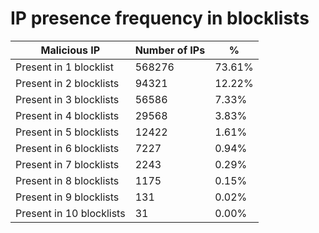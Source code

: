 # IP presence frequency in blocklists
| Malicious IP | Number of IPs | % |
|----|----|----|
| Present in 1 blocklist | 568276 | 73.61% |
| Present in 2 blocklists | 94321 | 12.22% |
| Present in 3 blocklists | 56586 | 7.33% |
| Present in 4 blocklists | 29568 | 3.83% |
| Present in 5 blocklists | 12422 | 1.61% |
| Present in 6 blocklists | 7227 | 0.94% |
| Present in 7 blocklists | 2243 | 0.29% |
| Present in 8 blocklists | 1175 | 0.15% |
| Present in 9 blocklists | 131 | 0.02% |
| Present in 10 blocklists | 31 | 0.00% |
